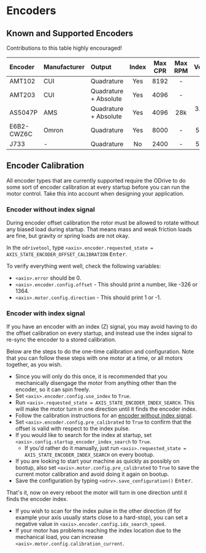 # Encoders

## Known and Supported Encoders
Contributions to this table highly encouraged!

Encoder|Manufacturer|Output|Index|Max CPR|Max RPM|Voltage|Supported|Price|Link|Datasheet
:--|:--|:--|:-:|:-:|:-:|:-:|:--|:--|:--|:--
AMT102|CUI|Quadrature|Yes|8192|-|5V|Yes|-|-|-
AMT203|CUI|Quadrature + Absolute|Yes|4096|-|5V|Quadrature Only|-|-|-
AS5047P|AMS|Quadrature + Absolute|Yes|4096|28k|3.3V or 5V|Quadrature Only|-|-|-
E6B2-CWZ6C|Omron|Quadrature|Yes|8000|-|5-24V|Yes|-|-|[Datasheet](http://www.ia.omron.com/products/family/487/)
J733|-|Quadrature|No|2400|-|5-24V|Yes|-|-|-

## Encoder Calibration

All encoder types that are currently supported require the ODrive to do some sort of encoder calibration at every startup before you can run the motor control. Take this into account when designing your application.


### Encoder without index signal

During encoder offset calibration the rotor must be allowed to rotate without any biased load during startup. That means mass and weak friction loads are fine, but gravity or spring loads are not okay.

In the `odrivetool`, type `<axis>.encoder.requested_state = AXIS_STATE_ENCODER_OFFSET_CALIBRATION` <kbd>Enter</kbd>.

To verify everything went well, check the following variables:

 * `<axis>.error` should be 0.
 * `<axis>.encoder.config.offset` - This should print a number, like -326 or 1364.
 * `<axis>.motor.config.direction` - This should print 1 or -1.

### Encoder with index signal
If you have an encoder with an index (Z) signal, you may avoid having to do the offset calibration on every startup, and instead use the index signal to re-sync the encoder to a stored calibration.

Below are the steps to do the one-time calibration and configuration. Note that you can follow these steps with one motor at a time, or all motors together, as you wish.

* Since you will only do this once, it is recommended that you mechanically disengage the motor from anything other than the encoder, so it can spin freely.
* Set `<axis>.encoder.config.use_index` to `True`.
* Run `<axis>.requested_state = AXIS_STATE_ENCODER_INDEX_SEARCH`. This will make the motor turn in one direction until it finds the encoder index.
* Follow the calibration instructions for an [encoder without index signal](#encoder-without-index-signal).
* Set `<axis>.encoder.config.pre_calibrated` to `True` to confirm that the offset is valid with respect to the index pulse.
* If you would like to search for the index at startup, set `<axis>.config.startup_encoder_index_search` to `True`.
  * If you'd rather do it manually, just run `<axis>.requested_state = AXIS_STATE_ENCODER_INDEX_SEARCH` on every bootup.
* If you are looking to start your machine as quickly as possibly on bootup, also set `<axis>.motor.config.pre_calibrated` to `True` to save the current motor calibration and avoid doing it again on bootup.
* Save the configuration by typing `<odrv>.save_configuration()` <kbd>Enter</kbd>.

That's it, now on every reboot the motor will turn in one direction until it finds the encoder index.

* If you wish to scan for the index pulse in the other direction (if for example your axis usually starts close to a hard-stop), you can set a negative value in `<axis>.encoder.config.idx_search_speed`.
* If your motor has problems reaching the index location due to the mechanical load, you can increase `<axis>.motor.config.calibration_current`.
